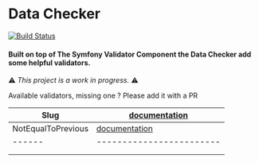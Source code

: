 # Data Checker

[![Build Status](https://travis-ci.com/ismail1432/data-checker.svg?branch=master)](https://travis-ci.org/ismail1432/data-checker)

#### Built on top of The Symfony Validator Component the Data Checker add some helpful validators.

⚠️ *This project is a work in progress.* ⚠️

Available validators, missing one ?
Please add it with a PR

| Slug | [documentation](/doc/data-checker.md?#slug) |
|------|------------------------|
| NotEqualToPrevious | [documentation](/doc/data-checker.md?#not-equals-to-previous) |
|------|------------------------|
|      |                        |
|      |                        | 

 

